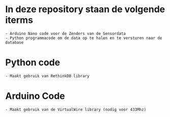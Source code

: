 # In deze repository staan de volgende iterms
	- Arduino Nano code voor de Zenders van de Sensordata
	- Python programmacode om de data op te halen en te versturen naar de database

# Python code
	- Maakt gebruik van RethinkDB library

# Arduino Code
	- Maakt gebruik van de VirtualWire library (nodig voor 433Mhz)